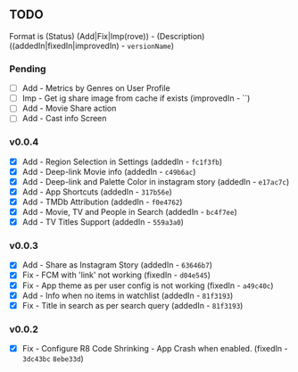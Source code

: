 ## TODO

Format is (Status) (Add|Fix|Imp(rove)) - (Description) ((addedIn|fixedIn|improvedIn) - `versionName`)

### Pending
- [ ] Add - Metrics by Genres on User Profile
- [ ] Imp - Get ig share image from cache if exists (improvedIn - ``)
- [ ] Add - Movie Share action
- [ ] Add - Cast info Screen

### v0.0.4
- [X] Add - Region Selection in Settings (addedIn - `fc1f3fb`)
- [X] Add - Deep-link Movie info (addedIn - `c49b6ac`)
- [X] Add - Deep-link and Palette Color in instagram story (addedIn - `e17ac7c`)
- [X] Add - App Shortcuts (addedIn - `317b56e`)
- [X] Add - TMDb Attribution (addedIn - `f0e4762`)
- [X] Add - Movie, TV and People in Search (addedIn - `bc4f7ee`)
- [X] Add - TV Titles Support (addedIn - `559a3a0`)

### v0.0.3
- [X] Add - Share as Instagram Story (addedIn - `63646b7`)
- [X] Fix - FCM with 'link' not working (fixedIn - `d04e545`)
- [X] Fix - App theme as per user config is not working (fixedIn - `a49c40c`)
- [X] Add - Info when no items in watchlist (addedIn - `81f3193`)
- [X] Fix - Title in search as per search query (addedIn - `81f3193`)

### v0.0.2
- [X] Fix - Configure R8 Code Shrinking - App Crash when enabled. (fixedIn - `3dc43bc` `8ebe33d`)
